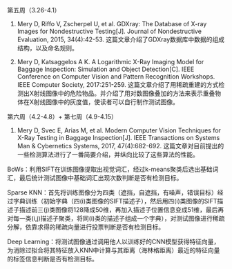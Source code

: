 第五周（3.26-4.1）
1.  Mery D, Riffo V, Zscherpel U, et al. GDXray: The Database of X-ray Images for Nondestructive Testing[J]. 
Journal of Nondestructive Evaluation, 2015, 34(4):42-53.
这篇文章介绍了GDXray数据库中数据的组成结构，以及命名规则。

2. Mery D, Katsaggelos A K. A Logarithmic X-Ray Imaging Model for Baggage Inspection: 
Simulation and Object Detection[C]. IEEE Conference on Computer Vision and Pattern Recognition Workshops. 
IEEE Computer Society, 2017:251-259.
这篇文章介绍了用稀疏重建的方式检测出X射线图像中的危险物品。并介绍了用对数图像叠加的方法来表示重叠物体在X射线图像中的灰度值，使读者可以自行制作测试图像。


第六周（4.2-4.8）+ 第七周（4.9-4.15）
1. Mery D, Svec E, Arias M, et al. Modern Computer Vision Techniques for X-Ray Testing in Baggage Inspection[J]. IEEE Transactions on Systems Man & Cybernetics Systems, 2017, 47(4):682-692.
这篇文章对目前提出的一些检测算法进行了一番简要介绍，并纵向比较了这些算法的性能。

BoWs：利用SIFT在训练图像提取出视觉词汇，经过k-means聚类后选出基础词汇，最后统计测试图像中基础词汇出现次数判断是否有检测目标。

Sparse KNN：首先将训练图像分为四类（遮挡，自遮挡，有噪声，错误目标）经过字典训练（初始字典（四(i)类图像的SIFT描述子），然后用四(i)类图像的SIFT描述子描述前三(j)类图像将128降成50维，再加入描述子位置信息变成51维，最后再对每一类(i,j)描述子聚类，将同(i)类的描述子组成一个字典），对测试图像进行稀疏分解，依靠求得的稀疏向量进行投票判断是否有检测目标。

Deep Learning：将测试图像通过调用他人以训练好的CNN模型获得特征向量，为消除过拟合将其特征放入KNN中计算与其距离（海林格距离）最近的特征向量的标签信息判断是否有检测目标。
